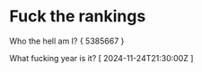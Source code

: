 # Fuck the rankings

Who the hell am I?
{ 5385667 }

What fucking year is it?
[ 2024-11-24T21:30:00Z ]
